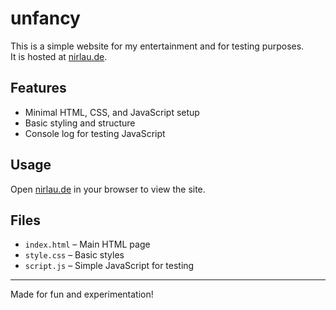 # unfancy

This is a simple website for my entertainment and for testing purposes.  
It is hosted at [nirlau.de](https://nirlau.de).

## Features

- Minimal HTML, CSS, and JavaScript setup
- Basic styling and structure
- Console log for testing JavaScript

## Usage

Open [nirlau.de](https://nirlau.de) in your browser to view the site.

## Files

- `index.html` – Main HTML page
- `style.css` – Basic styles
- `script.js` – Simple JavaScript for testing

---

Made for fun and experimentation!